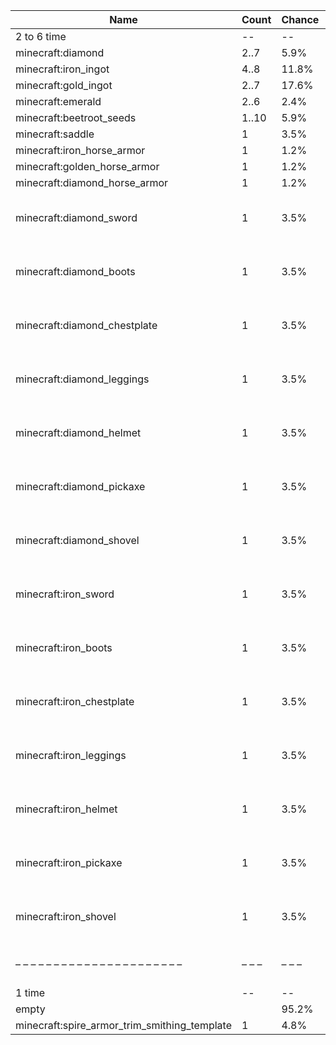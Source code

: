 | Name                                         | Count | Chance | Weight | Comment                                        |
| -------------------------------------------- | ----- | ------ | ------ | ---------------------------------------------- |
| 2 to 6 time                                  |    -- |     -- |     -- |                                                |
| minecraft:diamond                            |  2..7 |   5.9% |   5/85 |                                                |
| minecraft:iron_ingot                         |  4..8 |  11.8% |  10/85 |                                                |
| minecraft:gold_ingot                         |  2..7 |  17.6% |  15/85 |                                                |
| minecraft:emerald                            |  2..6 |   2.4% |   2/85 |                                                |
| minecraft:beetroot_seeds                     | 1..10 |   5.9% |   5/85 |                                                |
| minecraft:saddle                             |     1 |   3.5% |   3/85 |                                                |
| minecraft:iron_horse_armor                   |     1 |   1.2% |   1/85 |                                                |
| minecraft:golden_horse_armor                 |     1 |   1.2% |   1/85 |                                                |
| minecraft:diamond_horse_armor                |     1 |   1.2% |   1/85 |                                                |
| minecraft:diamond_sword                      |     1 |   3.5% |   3/85 | enchantments: {levels: 20..39, treasure: true} |
| minecraft:diamond_boots                      |     1 |   3.5% |   3/85 | enchantments: {levels: 20..39, treasure: true} |
| minecraft:diamond_chestplate                 |     1 |   3.5% |   3/85 | enchantments: {levels: 20..39, treasure: true} |
| minecraft:diamond_leggings                   |     1 |   3.5% |   3/85 | enchantments: {levels: 20..39, treasure: true} |
| minecraft:diamond_helmet                     |     1 |   3.5% |   3/85 | enchantments: {levels: 20..39, treasure: true} |
| minecraft:diamond_pickaxe                    |     1 |   3.5% |   3/85 | enchantments: {levels: 20..39, treasure: true} |
| minecraft:diamond_shovel                     |     1 |   3.5% |   3/85 | enchantments: {levels: 20..39, treasure: true} |
| minecraft:iron_sword                         |     1 |   3.5% |   3/85 | enchantments: {levels: 20..39, treasure: true} |
| minecraft:iron_boots                         |     1 |   3.5% |   3/85 | enchantments: {levels: 20..39, treasure: true} |
| minecraft:iron_chestplate                    |     1 |   3.5% |   3/85 | enchantments: {levels: 20..39, treasure: true} |
| minecraft:iron_leggings                      |     1 |   3.5% |   3/85 | enchantments: {levels: 20..39, treasure: true} |
| minecraft:iron_helmet                        |     1 |   3.5% |   3/85 | enchantments: {levels: 20..39, treasure: true} |
| minecraft:iron_pickaxe                       |     1 |   3.5% |   3/85 | enchantments: {levels: 20..39, treasure: true} |
| minecraft:iron_shovel                        |     1 |   3.5% |   3/85 | enchantments: {levels: 20..39, treasure: true} |
| – – – – – – – – – – – – – – – – – – – – – –  | – – – | – – –  | – – –  | – – – – – – – – – – – – – – – – – – – – – – –  |
| 1 time                                       |    -- |     -- |     -- |                                                |
| empty                                        |       |  95.2% |  20/21 |                                                |
| minecraft:spire_armor_trim_smithing_template |     1 |   4.8% |   1/21 |                                                |